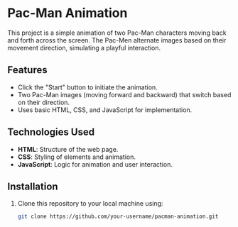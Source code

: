 # Pac-Man Animation

This project is a simple animation of two Pac-Man characters moving back and forth across the screen. The Pac-Men alternate images based on their movement direction, simulating a playful interaction.

## Features

- Click the "Start" button to initiate the animation.
- Two Pac-Man images (moving forward and backward) that switch based on their direction.
- Uses basic HTML, CSS, and JavaScript for implementation.

## Technologies Used

- **HTML**: Structure of the web page.
- **CSS**: Styling of elements and animation.
- **JavaScript**: Logic for animation and user interaction.

## Installation

1. Clone this repository to your local machine using:
   ```bash
   git clone https://github.com/your-username/pacman-animation.git
